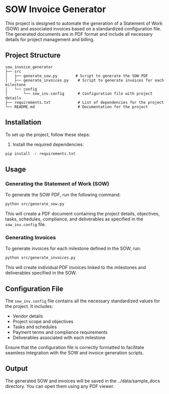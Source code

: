 # SOW Invoice Generator

This project is designed to automate the generation of a Statement of Work (SOW) and associated invoices based on a standardized configuration file. The generated documents are in PDF format and include all necessary details for project management and billing.

## Project Structure

```plaintext
sow_invoice_generator
├── src
│   ├── generate_sow.py        # Script to generate the SOW PDF
│   ├── generate_invoices.py    # Script to generate invoices for each milestone
│   └── config
│       └── sow_inv.config      # Configuration file with project details
├── requirements.txt            # List of dependencies for the project
└── README.md                   # Documentation for the project
```

## Installation

To set up the project, follow these steps:

1. Install the required dependencies:

``` bash
pip install -r requirements.txt
```

## Usage

### Generating the Statement of Work (SOW)

To generate the SOW PDF, run the following command:

``` bash
python src/generate_sow.py
```

This will create a PDF document containing the project details, objectives, tasks, schedules, compliance, and deliverables as specified in the `sow_inv.config` file.

### Generating Invoices

To generate invoices for each milestone defined in the SOW, run:

```bash
python src/generate_invoices.py
```

This will create individual PDF invoices linked to the milestones and deliverables specified in the SOW.

## Configuration File

The `sow_inv.config` file contains all the necessary standardized values for the project. It includes:

- Vendor details
- Project scope and objectives
- Tasks and schedules
- Payment terms and compliance requirements
- Deliverables associated with each milestone

Ensure that the configuration file is correctly formatted to facilitate seamless integration with the SOW and invoice generation scripts.

## Output

The generated SOW and invoices will be saved in the ../data/sample_docs directory. You can open them using any PDF viewer.
